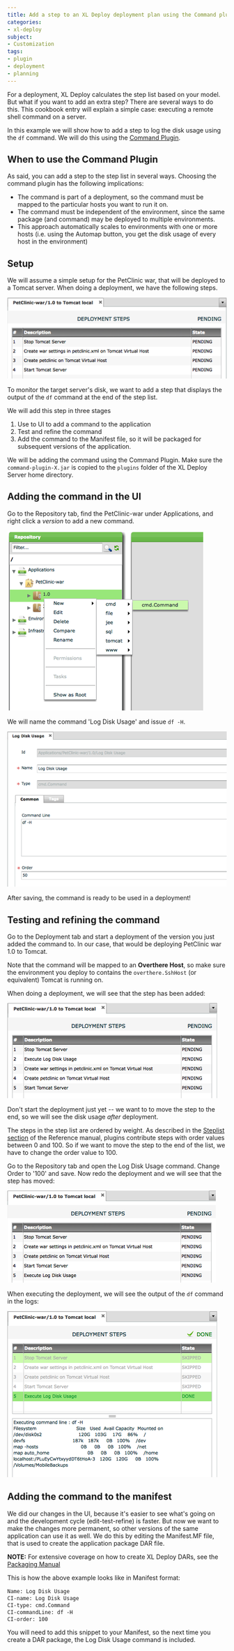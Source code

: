 ```yaml
---
title: Add a step to an XL Deploy deployment plan using the Command plugin
categories:
- xl-deploy
subject:
- Customization
tags:
- plugin
- deployment
- planning
---
```


For a deployment, XL Deploy calculates the step list based on your model. But what if you want to add an extra step? There are several ways to do this. This cookbook entry will explain a simple case: executing a remote shell command on a server. 

In this example we will show how to add a step to log the disk usage using the `df` command. We will do this using the [Command Plugin](http://docs.xebialabs.com/releases/latest/deployit/commandPluginManual.html).

## When to use the Command Plugin

As said, you can add a step to the step list in several ways. Choosing the command plugin has the following implications:

 * The command is part of a deployment, so the command must be mapped to the particular hosts you want to run it on. 
 * The command must be independent of the environment, since the same package (and command) may be deployed to multiple environments.
 * This approach automatically scales to environments with one or more hosts (i.e. using the Automap button, you get the disk usage of every host in the environment)

## Setup

We will assume a simple setup for the PetClinic war, that will be deployed to a Tomcat server. When doing a deployment, we have the following steps.

![image](images/simple-command-steplist-original.png) 

To monitor the target server's disk, we want to add a step that displays the output of the `df` command at the end of the step list.

We will add this step in three stages

1. Use to UI to add a command to the application
2. Test and refine the command
3. Add the command to the Manifest file, so it will be packaged for subsequent versions of the application.

We will be adding the command using the Command Plugin. Make sure the `command-plugin-X.jar` is copied to the `plugins` folder of the XL Deploy Server home directory.

## Adding the command in the UI

Go to the Repository tab, find the PetClinic-war under Applications, and right click a *version* to add a new command.

![image](images/simple-command-add.png)

We will name the command 'Log Disk Usage' and issue `df -H`.

![image](images/simple-command-edit.png)

After saving, the command is ready to be used in a deployment!

## Testing and refining the command

Go to the Deployment tab and start a deployment of the version you just added the command to. In our case, that would be deploying PetClinic war 1.0 to Tomcat. 

Note that the command will be mapped to an **Overthere Host**, so make sure the environment you deploy to contains the `overthere.SshHost` (or equivalent) Tomcat is running on.

When doing a deployment, we will see that the step has been added:

![image](images/simple-command-steplist-middle.png)

Don't start the deployment just yet -- we want to to move the step to the end, so we will see the disk usage *after* deployment.

The steps in the step list are ordered by weight. As described in the [Steplist section](http://docs.xebialabs.com/releases/latest/deployit/referencemanual.html#steplist) of the Reference manual, plugins contribute steps with order values between 0 and 100. So if we want to move the step to the end of the list, we have to change the order value to 100.

Go to the Repository tab and open the Log Disk Usage command. Change Order to '100' and save. Now redo the deployment and we will see that the step has moved:

![image](images/simple-command-steplist-final.png)

When executing the deployment, we will see the output of the `df` command in the logs:

![image](images/simple-command-log.png)

## Adding the command to the manifest

We did our changes in the UI, because it's easier to see what's going on and the development cycle (edit-test-refine) is faster. But now we want to make the changes more permanent, so other versions of the same application can use it as well. We do this by editing the Manifest.MF file, that is used to create the application package DAR file. 

**NOTE:** For extensive coverage on how to create XL Deploy DARs, see the [Packaging Manual](http://docs.xebialabs.com/releases/latest/deployit/packagingmanual.html)

This is how the above example looks like in Manifest format:

    Name: Log Disk Usage
    CI-name: Log Disk Usage
    CI-type: cmd.Command
    CI-commandLine: df -H
    CI-order: 100

You will need to add this snippet to your Manifest, so the next time you create a DAR package, the Log Disk Usage command is included.


